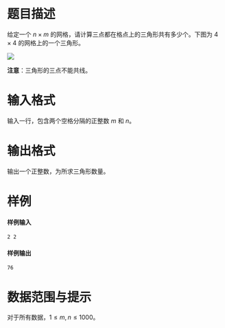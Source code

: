 
# 题目描述

给定一个 $n \times m$ 的网格，请计算三点都在格点上的三角形共有多少个。下图为 $4 \times 4$ 的网格上的一个三角形。

<img src="https://ooo.0o0.ooo/2017/05/03/59091867eebda.png">

**注意**：三角形的三点不能共线。

# 输入格式

输入一行，包含两个空格分隔的正整数 $m$ 和 $n$。

# 输出格式

输出一个正整数，为所求三角形数量。

# 样例

#### 样例输入
```plain
2 2
```

#### 样例输出
```plain
76
```

# 数据范围与提示

对于所有数据，$1 \leq m,n \leq 1000$。

